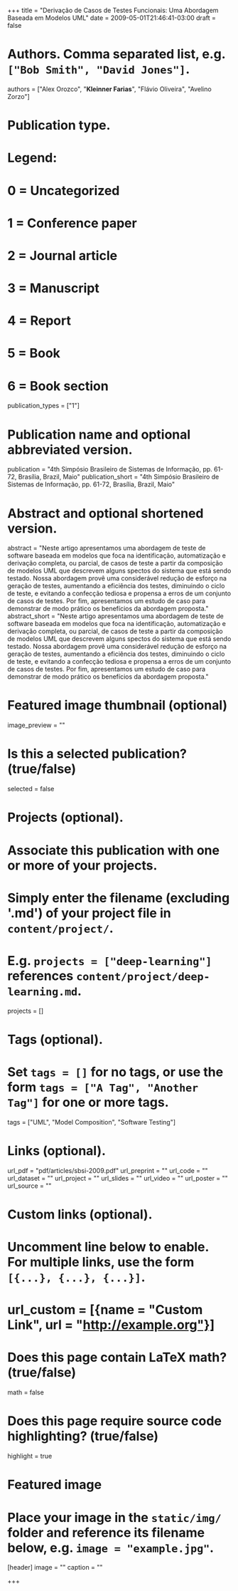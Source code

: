 +++
title = "Derivação de Casos de Testes Funcionais: Uma Abordagem Baseada em Modelos UML"
date = 2009-05-01T21:46:41-03:00
draft = false

# Authors. Comma separated list, e.g. `["Bob Smith", "David Jones"]`.
authors = ["Alex Orozco", "**Kleinner Farias**", "Flávio Oliveira", "Avelino Zorzo"]

# Publication type.
# Legend:
# 0 = Uncategorized
# 1 = Conference paper
# 2 = Journal article
# 3 = Manuscript
# 4 = Report
# 5 = Book
# 6 = Book section
publication_types = ["1"]

# Publication name and optional abbreviated version.
publication = "4th Simpósio Brasileiro de Sistemas de Informação, pp. 61-72, Brasília, Brazil, Maio"
publication_short = "4th Simpósio Brasileiro de Sistemas de Informação, pp. 61-72, Brasília, Brazil, Maio"

# Abstract and optional shortened version.
abstract = "Neste artigo apresentamos uma abordagem de teste de software baseada em modelos que foca na identificação, automatização e derivação completa, ou parcial, de casos de teste a partir da composição de modelos UML que descrevem alguns spectos do sistema que está sendo testado. Nossa abordagem provê uma considerável redução de esforço na geração de testes, aumentando a eficiência dos testes, diminuindo o ciclo de teste, e evitando a confecção tediosa e propensa a erros de um conjunto de casos de testes. Por fim, apresentamos um estudo de caso para demonstrar de modo prático os benefícios da abordagem proposta."
abstract_short = "Neste artigo apresentamos uma abordagem de teste de software baseada em modelos que foca na identificação, automatização e derivação completa, ou parcial, de casos de teste a partir da composição de modelos UML que descrevem alguns spectos do sistema que está sendo testado. Nossa abordagem provê uma considerável redução de esforço na geração de testes, aumentando a eficiência dos testes, diminuindo o ciclo de teste, e evitando a confecção tediosa e propensa a erros de um conjunto de casos de testes. Por fim, apresentamos um estudo de caso para demonstrar de modo prático os benefícios da abordagem proposta."

# Featured image thumbnail (optional)
image_preview = ""

# Is this a selected publication? (true/false)
selected = false

# Projects (optional).
#   Associate this publication with one or more of your projects.
#   Simply enter the filename (excluding '.md') of your project file in `content/project/`.
#   E.g. `projects = ["deep-learning"]` references `content/project/deep-learning.md`.
projects = []

# Tags (optional).
#   Set `tags = []` for no tags, or use the form `tags = ["A Tag", "Another Tag"]` for one or more tags.
tags = ["UML", "Model Composition", "Software Testing"]

# Links (optional).
url_pdf = "pdf/articles/sbsi-2009.pdf"
url_preprint = ""
url_code = ""
url_dataset = ""
url_project = ""
url_slides = ""
url_video = ""
url_poster = ""
url_source = ""

# Custom links (optional).
#   Uncomment line below to enable. For multiple links, use the form `[{...}, {...}, {...}]`.
# url_custom = [{name = "Custom Link", url = "http://example.org"}]

# Does this page contain LaTeX math? (true/false)
math = false

# Does this page require source code highlighting? (true/false)
highlight = true

# Featured image
# Place your image in the `static/img/` folder and reference its filename below, e.g. `image = "example.jpg"`.
[header]
image = ""
caption = ""

+++
